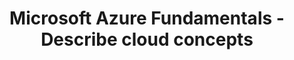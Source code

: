 ---
layout: post
title: Microsoft Azure Fundamentals - Describe cloud concepts
category: badges
tags: microsoft trophy
file: /assets/img/microsoft-azure-fundamentals-describe-cloud-concepts.svg
link: https://learn.microsoft.com/api/achievements/share/en-us/NicolasdeMontigny-3735/24A8HBWV?sharingId=E4C528F082174B55
---